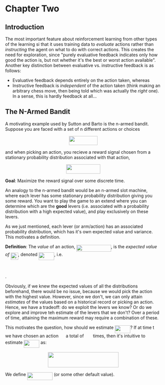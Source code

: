 # Chapter Two

## Introduction

The most important feature about reinforcement learning from other types of the learning si that it uses training data to *evaluate* actions rather than
*instructing* the agent on what to do with correct actions.
This creates the need for exploration, since "purely evaluative feedback indicates only how good the action is, but not whether it's the best or worst action
available".  Another key distinction between evaluative vs. instructive feedback is as follows:
  * Evaluative feedback depends entirely on the action taken, whereas
  * Instructive feedback is *independent* of the action taken (think making an arbitrary chess move, then being told which was actually the *right* one).  In a
  sense, this is hardly feedback at all...
 
## The N-Armed Bandit

A motivating example used by Sutton and Barto is the n-armed bandit.  Suppose you are faced with a set of n different actions or choices
<p align="center"><img src="https://github.com/LilCPuppy/ReinforcementLearning/blob/main/sutton_and_barto/chapter_two/svgs/c1143b0f8370f09ab2aa5f2eedc889be.svg?invert_in_darkmode" align=middle width=92.1479988pt height=29.58934275pt/></p>
and when picking an action, you recieve a reward signal chosen from a stationary probability distribution associated with that action,
<p align="center"><img src="https://github.com/LilCPuppy/ReinforcementLearning/blob/main/sutton_and_barto/chapter_two/svgs/e0d7c3decbc0846360538ecad8822751.svg?invert_in_darkmode" align=middle width=109.9361505pt height=29.58934275pt/></p>

**Goal**: Maximize the reward signal over some discrete time.

An analogy to the n-armed bandit would be an n-armed slot machine, where each lever has some stationary probability distribution giving you some reward.  You want
to play the game to an extend where you can determine which are the **good** levers (i.e. associated with a probability distribution with a high expected value),
and play exclusively on these levers.

As we just mentioned, each lever (or arm/action) has an associated probability distribution, which has it's own expected value and variance.  This motivates a
definition.

**Definition**: The *value* of an action, <img src="https://github.com/LilCPuppy/ReinforcementLearning/blob/main/sutton_and_barto/chapter_two/svgs/74aca3669751ef853fc79fc195d7f108.svg?invert_in_darkmode" align=middle width=111.51778934999997pt height=22.831056599999986pt/>, is the *expected value of <img src="https://github.com/LilCPuppy/ReinforcementLearning/blob/main/sutton_and_barto/chapter_two/svgs/3d02cfa2ebf67fc3d749503f621bd042.svg?invert_in_darkmode" align=middle width=24.048253349999992pt height=22.465723500000017pt/>*, denoted
<img src="https://github.com/LilCPuppy/ReinforcementLearning/blob/main/sutton_and_barto/chapter_two/svgs/5e33cd267d54d410646631613bdeca0b.svg?invert_in_darkmode" align=middle width=50.11504574999999pt height=24.65753399999998pt/>, i.e.
<p align="center"><img src="https://github.com/LilCPuppy/ReinforcementLearning/blob/main/sutton_and_barto/chapter_two/svgs/971e47c6a2cd6d1d906663cbb0cce33d.svg?invert_in_darkmode" align=middle width=128.15859045pt height=16.5387882pt/></p>.

Obviously, if we knew the expected values of all the distributions beforehand, there would be no issue, because we would pick the action with the highest value.
However, since we don't, we can only attain *estimates* of the values based on a historical record or picking an action.  Hence, we have a tradeoff: do we exploit
the levers we know?  Or do we explore and improve teh estimate of the levers that we don't?  Over a period of time, attaining the maximum reward may require a
combination of these.

This motivates the question, how should we estimate <img src="https://github.com/LilCPuppy/ReinforcementLearning/blob/main/sutton_and_barto/chapter_two/svgs/5e33cd267d54d410646631613bdeca0b.svg?invert_in_darkmode" align=middle width=50.11504574999999pt height=24.65753399999998pt/>?  If at time t we have chosen an action <img src="https://github.com/LilCPuppy/ReinforcementLearning/blob/main/sutton_and_barto/chapter_two/svgs/888b6c2a06fc366952ac84a80c43f5f7.svg?invert_in_darkmode" align=middle width=15.95518319999999pt height=14.15524440000002pt/> a total of <img src="https://github.com/LilCPuppy/ReinforcementLearning/blob/main/sutton_and_barto/chapter_two/svgs/8249cb78ba370605835603be00f4a356.svg?invert_in_darkmode" align=middle width=21.69913019999999pt height=14.15524440000002pt/> times,
then it's intuitive to estimate <img src="https://github.com/LilCPuppy/ReinforcementLearning/blob/main/sutton_and_barto/chapter_two/svgs/5e33cd267d54d410646631613bdeca0b.svg?invert_in_darkmode" align=middle width=50.11504574999999pt height=24.65753399999998pt/> as:
<p align="center"><img src="https://github.com/LilCPuppy/ReinforcementLearning/blob/main/sutton_and_barto/chapter_two/svgs/0e4cbc6dbbde624ac44da7fb05a204ce.svg?invert_in_darkmode" align=middle width=228.56347139999997pt height=49.315569599999996pt/></p>

We define <img src="https://github.com/LilCPuppy/ReinforcementLearning/blob/main/sutton_and_barto/chapter_two/svgs/7a17495e38fc50657d106e6a214cbb56.svg?invert_in_darkmode" align=middle width=82.33522439999999pt height=24.65753399999998pt/> (or some other default value).
